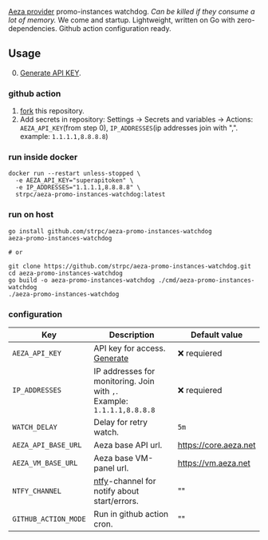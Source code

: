 [Aeza provider](https://aeza.net/?ref=369322) promo-instances watchdog. *Can be killed if they consume a lot of memory.*
We come and startup. Lightweight, written on Go with zero-dependencies. Github action configuration ready.

## Usage

0. [Generate API KEY](https://my.aeza.net/settings/apikeys).

### github action

1. [fork](https://github.com/strpc/aeza-promo-instances-watchdog/fork) this repository.
2. Add secrets in repository: Settings -> Secrets and variables -> Actions:
   `AEZA_API_KEY`(from step 0), `IP_ADDRESSES`(ip addresses join with ",". example: `1.1.1.1,8.8.8.8`)

### run inside docker

```shell
docker run --restart unless-stopped \
  -e AEZA_API_KEY="superapitoken" \
  -e IP_ADDRESSES="1.1.1.1,8.8.8.8" \
  strpc/aeza-promo-instances-watchdog:latest
```

### run on host

```shell
go install github.com/strpc/aeza-promo-instances-watchdog
aeza-promo-instances-watchdog

# or

git clone https://github.com/strpc/aeza-promo-instances-watchdog.git 
cd aeza-promo-instances-watchdog
go build -o aeza-promo-instances-watchdog ./cmd/aeza-promo-instances-watchdog
./aeza-promo-instances-watchdog
```

### configuration

| Key                  | Description                                                                | Default  value        |
|----------------------|----------------------------------------------------------------------------|-----------------------|
| `AEZA_API_KEY`       | API key for access. [Generate](https://my.aeza.net/settings/apikeys)       | ❌ requiered           |
| `IP_ADDRESSES`       | IP addresses for monitoring. Join with `,`. <br>Example: `1.1.1.1,8.8.8.8` | ❌ requiered           |
| `WATCH_DELAY`        | Delay for retry watch.                                                     | `5m`                  |
| `AEZA_API_BASE_URL`  | Aeza base API url.                                                         | https://core.aeza.net |
| `AEZA_VM_BASE_URL`   | Aeza base VM-panel url.                                                    | https://vm.aeza.net   |
| `NTFY_CHANNEL`       | [ntfy](https://ntfy.sh/)-channel for notify about start/errors.            | ""                    |
| `GITHUB_ACTION_MODE` | Run in github action cron.                                                 | ""                    |
